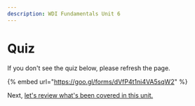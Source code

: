```yaml
---
description: WDI Fundamentals Unit 6
---
```


# Quiz

If you don't see the quiz below, please refresh the page.

{% embed url="https://goo.gl/forms/dVfP4t1ni4VA5sqW2" %}



Next, [let's review what's been covered in this unit.](navigation-and-page-layout-cheatsheet.md)

